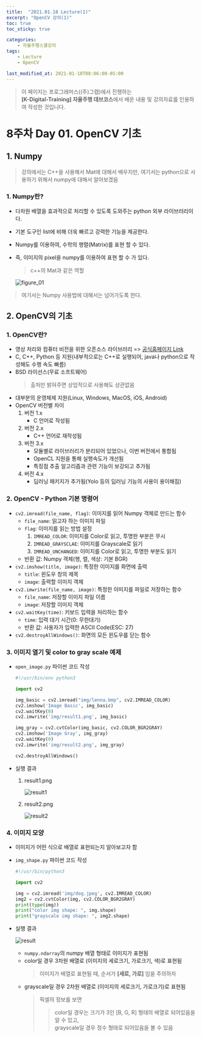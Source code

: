 ```yaml
---
title:  "2021.01.18 Lecture(1)"
excerpt: "OpenCV 강의(1)"
toc: true
toc_sticky: true

categories:
    - 자율주행스쿨강의
tags:
    - Lecture
    - OpenCV

last_modified_at: 2021-01-18T08:06:00-05:00
---
```


>이 페이지는 프로그래머스((주)그렙)에서 진행하는\
**[K-Digital-Training] 자율주행 데브코스**에서 배운 내용 및 강의자료를 인용하여 작성한 것입니다.

# 8주차 Day 01. OpenCV 기초

## 1. Numpy
> 강의에서는 C++을 사용해서 Mat에 대해서 배우지만, 여기서는 python으로 사용하기 위해서 numpy에 대해서 알아보겠음

### 1. Numpy란?
- 다차원 배열을 효과적으로 처리할 수 있도록 도와주는 python 외부 라이브러리이다.
- 기본 도구인 list에 비해 더욱 빠르고 강력한 기능을 제공한다.
- Numpy를 이용하여, 수학의 행렬(Matrix)를 표현 할 수 있다.
- 즉, 이미지의 pixel을 numpy를 이용하여 표현 할 수 가 있다.
    > c++의 Mat과 같은 역할
    
    ![figure_01](/assets/images/lecture/week08_imgs/figure_01.png)

> 여기서는 Numpy 사용법에 대해서는 넘어가도록 한다.

## 2. OpenCV의 기초
### 1. OpenCV란?
- 영상 처리와 컴퓨터 비전을 위한 오픈소스 라이브러리 => [공식홈페이지 Link](https://opencv.org)
- C, C++, Python 등 지원(내부적으로는 C++로 실행되어, java나 python으로 작성해도 수행 속도 빠름)
- BSD 라이선스(무료 소프트웨어)
    > 출처만 밝혀주면 상업적으로 사용해도 상관없음
- 대부분의 운영체제 지원(Linux, Windows, MacOS, iOS, Android)
- OpenCV 버전별 차이
    1. 버전 1.x
        - C 언어로 작성됨
    2. 버전 2.x
        - C++ 언어로 재작성됨
    3. 버전 3.x
        - 모듈별로 라이브러리가 분리되어 있었으나, 이번 버전에서 통합됨
        - OpenCL 지원을 통해 실행속도가 개선됨
        - 특징점 추출 알고리즘과 관련 기능이 보강되고 추가됨
    4. 버전 4.x
        - 딥러닝 패키지가 추가됨(Yolo 등의 딥러닝 기능의 사용이 용이해짐)

### 2. OpenCV - Python 기본 명령어
- `cv2.imread(file_name, flag)`: 이미지를 읽어 Numpy 객체로 만드는 함수
    - `file_name`: 읽고자 하는 이미지 파일
    - `flag`: 이미지를 읽는 방법 설정
        1. `IMREAD_COLOR`: 이미지를 Color로 읽고, 투명한 부분은 무시
        2. `IMREAD_GRAYSCLAE`: 이미지를 Grayscale로 읽기
        3. `IMREAD_UNCHANGED`: 이미지를 Color로 읽고, 투명한 부분도 읽기
    - 반환 값: Numpy 객체(행, 렬, 색상: 기본 BGR)
- `cv2.imshow(title, image)`: 특정한 이미지를 화면에 출력
    - `title`: 윈도우 창의 제목
    - `image`: 출력할 이미지 객체
- `cv2.imwrite(file_name, image)`: 특정한 이미지를 파일로 저장하는 함수
    - `file_name`: 저장할 이미지 파일 이름
    - `image`: 저장할 이미지 객체
- `cv2.waitKey(time)`: 키보드 입력을 처리하는 함수
    - `time`: 입력 대기 시간(0: 무한대기)
    - 반환 값: 사용자가 입력한 ASCII Code(ESC: 27)
- `cv2.destroyAllWindows()`: 화면의 모든 윈도우를 닫는 함수

### 3. 이미지 열기 및 color to gray scale 예제
- `open_image.py` 파이썬 코드 작성
    ```python
    #!/usr/bin/env python3
    
    import cv2
    
    img_basic = cv2.imread("img/lenna.bmp", cv2.IMREAD_COLOR)
    cv2.imshow('Image Basic', img_basic)
    cv2.waitKey(0)
    cv2.imwrite('img/result1.png', img_basic)
    
    img_gray = cv2.cvtColor(img_basic, cv2.COLOR_BGR2GRAY)
    cv2.imshow('Image Gray', img_gray)
    cv2.waitKey(0)
    cv2.imwrite('img/result2.png', img_gray)
    
    cv2.destroyAllWindows()
    ```

- 실행 결과
    1. result1.png
        
        ![result1](/assets/images/lecture/week08_imgs/result1.png)

    2. result2.png

        ![result2](/assets/images/lecture/week08_imgs/result2.png)

### 4. 이미지 모양
- 이미지가 어떤 식으로 배열로 표현되는지 알아보고자 함
- `img_shape.py` 파이썬 코드 작성
    ```python
    #!/usr/bin/python3

    import cv2
    
    img = cv2.imread('img/dog.jpeg', cv2.IMREAD_COLOR)
    img2 = cv2.cvtColor(img, cv2.COLOR_BGR2GRAY)
    print(type(img))
    print("color img shape: ", img.shape)
    print("grayscale img shape: ", img2.shape)
    ```

- 실행 결과
    
    ![result](/assets/images/lecture/week08_imgs/shape_result.png)

    - `numpy.ndarray`의 numpy 배열 형태로 이미지가 표현됨
    - color일 경우 3차원 배열로 (이미지의 세로크기, 가로크기, 색)로 표현됨
        > 이미지가 배열로 표현될 때, 순서가 **[세로, 가로]** 임을 주의하자
    - grayscale일 경우 2차원 배열로 (이미지의 세로크기, 가로크기)로 표현됨
        > 픽셀의 정보를 보면
        >> color일 경우는 크기가 3인 [B, G, R] 형태의 배열로 되어있음을 알 수 있고,\
        >> grayscale일 경우 정수 형태로 되어있음을 볼 수 있음
